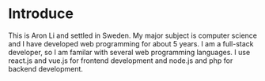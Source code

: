 # Introduce

This is Aron Li and settled in Sweden.
My major subject is computer science and I have developed web programming for about 5 years.
I am a full-stack developer, so I am familar with several web programming languages.
I use react.js and vue.js for frontend development and node.js and php for backend development.
